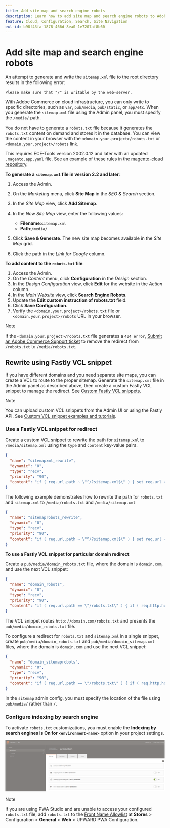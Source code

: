 ```yaml
---
title: Add site map and search engine robots
description: Learn how to add site map and search engine robots to Adobe Commerce on cloud infrastructure.
feature: Cloud, Configuration, Search, Site Navigation
exl-id: b98f43fa-1878-466d-8ea0-1e7207af8b60
---
```

# Add site map and search engine robots

An attempt to generate and write the `sitemap.xml` file to the root directory results in the following error:

```terminal
Please make sure that "/" is writable by the web-server.
```

With Adobe Commerce on cloud infrastructure, you can only write to specific directories, such as `var`, `pub/media`, `pub/static`, or `app/etc`. When you generate the `sitemap.xml` file using the Admin panel, you must specify the `/media/` path.

You do not have to generate a `robots.txt` file because it generates the `robots.txt` content on demand and stores it in the database. You can view the content in your browser with the `<domain.your.project>/robots.txt` or `<domain.your.project>/robots` link.

This requires ECE-Tools version 2002.0.12 and later with an updated `.magento.app.yaml` file. See an example of these rules in the [magento-cloud repository](https://github.com/magento/magento-cloud/blob/master/.magento.app.yaml#L43-L49).

**To generate a `sitemap.xml` file in version 2.2 and later**:

1. Access the Admin.
1. On the _Marketing_ menu, click **Site Map** in the _SEO & Search_ section.
1. In the _Site Map_ view, click **Add Sitemap**.
1. In the _New Site Map_ view, enter the following values:

   -  **Filename**:`sitemap.xml`
   -  **Path**:`/media/`

1. Click **Save & Generate**. The new site map becomes available in the _Site Map_ grid.
1. Click the path in the _Link for Google_ column.

**To add content to the `robots.txt` file**:

1. Access the Admin.
1. On the _Content_ menu, click **Configuration** in the _Design_ section.
1. In the _Design Configuration_ view, click **Edit** for the website in the _Action_ column.
1. In the _Main Website_ view, click **Search Engine Robots**.
1. Update the **Edit custom instruction of robots.txt** field.
1. Click **Save Configuration**.
1. Verify the `<domain.your.project>/robots.txt` file or `<domain.your.project>/robots` URL in your browser.

>[!NOTE]
>
>If the `<domain.your.project>/robots.txt` file generates a `404 error`, [Submit an Adobe Commerce Support ticket](https://experienceleague.adobe.com/docs/commerce-knowledge-base/kb/help-center-guide/magento-help-center-user-guide.html#submit-ticket) to remove the redirect from `/robots.txt` to `/media/robots.txt`.

## Rewrite using Fastly VCL snippet

 If you have different domains and you need separate site maps, you can create a VCL to route to the proper sitemap. Generate the `sitemap.xml` file in the Admin panel as described above, then create a custom Fastly VCL snippet to manage the redirect. See [Custom Fastly VCL snippets](../cdn/fastly-vcl-custom-snippets.md).

>[!NOTE]
>
> You can upload custom VCL snippets from the Admin UI or using the Fastly API. See [Custom VCL snippet examples and tutorials](../cdn/fastly-vcl-custom-snippets.md#example-vcl-snippet-code).

### Use a Fastly VCL snippet for redirect

Create a custom VCL snippet to rewrite the path for `sitemap.xml` to `/media/sitemap.xml` using the `type` and `content` key-value pairs.

```json
{
  "name": "sitemapxml_rewrite",
  "dynamic": "0",
  "type": "recv",
  "priority": "90",
  "content": "if ( req.url.path ~ \"^/?sitemap.xml$\" ) { set req.url = \"/media/sitemap.xml\"; }"
}
```

The following example demonstrates how to rewrite the path for `robots.txt` and `sitemap.xml` to `/media/robots.txt` and `/media/sitemap.xml`

```json
{
  "name": "sitemaprobots_rewrite",
  "dynamic": "0",
  "type": "recv",
  "priority": "90",
  "content": "if ( req.url.path ~ \"^/?sitemap.xml$\" ) { set req.url = \"/media/sitemap.xml\"; } else if (req.url.path ~ \"^/?robots.txt$\") { set req.url = \"/media/robots.txt\";}"
}
```

**To use a Fastly VCL snippet for particular domain redirect**:

Create a `pub/media/domain_robots.txt` file, where the domain is `domain.com`, and use the next VCL snippet:

```json
{
  "name": "domain_robots",
  "dynamic": "0",
  "type": "recv",
  "priority": "90",
  "content": "if ( req.url.path == \"/robots.txt\" ) { if ( req.http.host ~ \"(domain).com$\" ) { set req.url = \"/media/\" re.group.1 \"_robots.txt\"; }}"
}
```

The VCL snippet routes `http://domain.com/robots.txt` and presents the `pub/media/domain_robots.txt` file.

To configure a redirect for `robots.txt` and `sitemap.xml` in a single snippet, create `pub/media/domain_robots.txt` and `pub/media/domain_sitemap.xml` files, where the domain is `domain.com` and use the next VCL snippet:

```json
{
  "name": "domain_sitemaprobots",
  "dynamic": "0",
  "type": "recv",
  "priority": "90",
  "content": "if ( req.url.path == \"/robots.txt\" ) { if ( req.http.host ~ \"(domain).com$\" ) { set req.url = \"/media/\" re.group.1 \"_robots.txt\"; }} else if ( req.url.path == \"/sitemap.xml\" ) { if ( req.http.host ~ \"(domain).com$\" ) {  set req.url = \"/media/\" re.group.1 \"_sitemap.xml\"; }}"
}
```

In the `sitemap` admin config, you must specify the location of the file using `pub/media/` rather than `/`.

### Configure indexing by search engine

To activate `robots.txt` customizations, you must enable the **Indexing by search engines is On for `<environment-name>`** option in your project settings.

![Use the [!DNL Cloud Console] to manage environments](../../assets/robots-indexing-by-search-engine.png)

>[!NOTE]
>
>If you are using PWA Studio and are unable to access your configured `robots.txt` file, add `robots.txt` to the [Front Name Allowlist](https://github.com/magento/magento2-upward-connector#front-name-allowlist) at **Stores** > Configuration > **General** > **Web** > UPWARD PWA Configuration.

